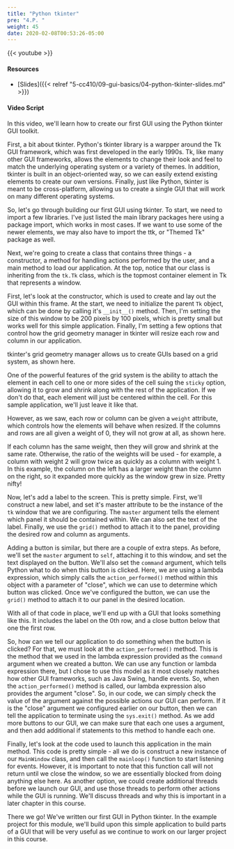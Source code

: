 ```yaml
---
title: "Python tkinter"
pre: "4.P. "
weight: 45
date: 2020-02-08T00:53:26-05:00
---
```


{{< youtube  >}}

#### Resources

* [Slides]({{< relref "5-cc410/09-gui-basics/04-python-tkinter-slides.md" >}})

#### Video Script

In this video, we'll learn how to create our first GUI using the Python tkinter GUI toolkit.

First, a bit about tkinter. Python's tkinter library is a warpper around the Tk GUI framework, which was first developed in the early 1990s. Tk, like many other GUI frameworks, allows the elements to change their look and feel to match the underlying operating system or a variety of themes. In addition, tkinter is built in an object-oriented way, so we can easily extend existing elements to create our own versions. Finally, just like Python, tkinter is meant to be cross-platform, allowing us to create a single GUI that will work on many different operating systems.

So, let's go through building our first GUI using tkinter. To start, we need to import a few libraries. I've just listed the main library packages here using a package import, which works in most cases. If we want to use some of the newer elements, we may also have to import the ttk, or "Themed Tk" package as well. 

Next, we're going to create a class that contains three things - a constructor, a method for handling actions performed by the user, and a main method to load our application. At the top, notice that our class is inheriting from the `tk.Tk` class, which is the topmost container element in Tk that represents a window. 

First, let's look at the constructor, which is used to create and lay out the GUI within this frame. At the start, we need to initialize the parent `Tk` object, which can be done by calling it's `__init__()` method. Then, I'm setting the size of this window to be 200 pixels by 100 pixels, which is pretty small but works well for this simple application. Finally, I'm setting a few options that control how the grid geometry manager in tkinter will resize each row and column in our application. 

tkinter's grid geometry manager allows us to create GUIs based on a grid system, as shown here.

One of the powerful features of the grid system is the ability to attach the element in each cell to one or more sides of the cell suing the `sticky` option, allowing it to grow and shrink along with the rest of the application. If we don't do that, each element will just be centered within the cell. For this sample application, we'll just leave it like that. 

However, as we saw, each row or column can be given a `weight` attribute, which controls how the elements will behave when resized. If the columns and rows are all given a weight of 0, they will not grow at all, as shown here. 

If each column has the same weight, then they will grow and shrink at the same rate. Otherwise, the ratio of the weights will be used - for example, a column with weight 2 will grow twice as quickly as a column with weight 1. In this example, the column on the left has a larger weight than the column on the right, so it expanded more quickly as the window grew in size. Pretty nifty!

Now, let's add a label to the screen. This is pretty simple. First, we'll construct a new label, and set it's master attribute to be the instance of the `tk` window that we are configuring. The `master` argument tells the element which panel it should be contained within. We can also set the text of the label. Finally, we use the `grid()` method to attach it to the panel, providing the desired row and column as arguments. 

Adding a button is similar, but there are a couple of extra steps. As before, we'll set the `master` argument to `self`, attaching it to this window, and set the text displayed on the button. We'll also set the `command` argument, which tells Python what to do when this button is clicked. Here, we are using a lambda expression, which simply calls the `action_performed()` method within this object with a parameter of "close", which we can use to determine which button was clicked. Once we've configured the button, we can use the `grid()` method to attach it to our panel in the desired location.

With all of that code in place, we'll end up with a GUI that looks something like this. It includes the label on the 0th row, and a close button below that one the first row. 

So, how can we tell our application to do something when the button is clicked? For that, we must look at the `action_performed()` method. This is the method that we used in the lambda expression provided as the `command` argument when we created a button. We can use any function or lambda expression there, but I chose to use this model as it most closely matches how other GUI frameworks, such as Java Swing, handle events. So, when the `action_performed()` method is called, our lambda expression also provides the argument "close". So, in our code, we can simply check the value of the argument against the possible actions our GUI can perform. If it is the "close" argument we configured earlier on our button, then we can tell the application to terminate using the `sys.exit()` method. As we add more buttons to our GUI, we can make sure that each one uses a argument, and then add additional if statements to this method to handle each one.

Finally, let's look at the code used to launch this application in the main method. This code is pretty simple - all we do is construct a new instance of our `MainWindow` class, and then call the `mainloop()` function to start listening for events. However, it is important to note that this function call will not return until we close the window, so we are essentially blocked from doing anything else here. As another option, we could create additional threads before we launch our GUI, and use those threads to perform other actions while the GUI is running. We'll discuss threads and why this is important in a later chapter in this course.

There we go! We've written our first GUI in Python tkinter. In the example project for this module, we'll build upon this simple application to build parts of a GUI that will be very useful as we continue to work on our larger project in this course. 
